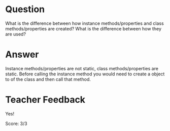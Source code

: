 # Question

What is the difference between how instance methods/properties and class methods/properties are created? What is the difference between how they are used?

# Answer
Instance methods/properties are not static, class methods/properties are static. Before calling the instance method you would need to create a object to of the class and then call that method.

# Teacher Feedback

Yes! 

Score: 3/3
